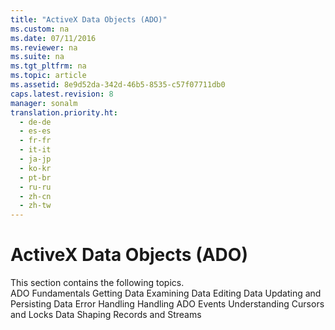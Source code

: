 ```yaml
---
title: "ActiveX Data Objects (ADO)"
ms.custom: na
ms.date: 07/11/2016
ms.reviewer: na
ms.suite: na
ms.tgt_pltfrm: na
ms.topic: article
ms.assetid: 8e9d52da-342d-46b5-8535-c57f07711db0
caps.latest.revision: 8
manager: sonalm
translation.priority.ht: 
  - de-de
  - es-es
  - fr-fr
  - it-it
  - ja-jp
  - ko-kr
  - pt-br
  - ru-ru
  - zh-cn
  - zh-tw
---
```

# ActiveX Data Objects (ADO)
<?xml version="1.0" encoding="utf-8"?>
<developerReferenceWithoutSyntaxDocument xmlns="http://ddue.schemas.microsoft.com/authoring/2003/5" xmlns:xlink="http://www.w3.org/1999/xlink" xmlns:xsi="http://www.w3.org/2001/XMLSchema-instance" xsi:schemaLocation="http://ddue.schemas.microsoft.com/authoring/2003/5 http://dduestorage.blob.core.windows.net/ddueschema/developer.xsd">
  <introduction>
    <para>This section contains the following topics.

</para>
  </introduction>
  <section>
    <content>
      <list class="bullet">
        <listItem>
          <para>
            <legacyLink xlink:href="d6a66928-e68f-4c38-b87a-838c5de50a28">ADO Fundamentals</legacyLink>
          </para>
        </listItem>
        <listItem>
          <para>
            <legacyLink xlink:href="3931e7ec-f66b-4d5d-aad3-c4bf12e8b154">Getting Data</legacyLink>
          </para>
        </listItem>
        <listItem>
          <para>
            <legacyLink xlink:href="de1d74af-89b6-4f3f-a8c9-07c3e2b3c9a5">Examining Data</legacyLink>
          </para>
        </listItem>
        <listItem>
          <para>
            <legacyLink xlink:href="ef514f85-c446-4f05-824e-c9313b2ffae1">Editing Data</legacyLink>
          </para>
        </listItem>
        <listItem>
          <para>
            <legacyLink xlink:href="8dc27274-4f96-43d1-913c-4ff7d01b9a27">Updating and Persisting Data</legacyLink>
          </para>
        </listItem>
        <listItem>
          <para>
            <legacyLink xlink:href="4909e413-f3b0-4183-8ad3-67b1434df742">Error Handling</legacyLink>
          </para>
        </listItem>
        <listItem>
          <para>
            <legacyLink xlink:href="e9003457-0762-48b3-942f-0820266b158f">Handling ADO Events</legacyLink>
          </para>
        </listItem>
        <listItem>
          <para>
            <legacyLink xlink:href="c1b7d7e6-1707-4ce2-863f-0c6dea967df6">Understanding Cursors and Locks</legacyLink>
          </para>
        </listItem>
        <listItem>
          <para>
            <legacyLink xlink:href="62bd7dc9-45b5-4ca9-8b52-457325e0ce9e">Data Shaping</legacyLink>
          </para>
        </listItem>
        <listItem>
          <para>
            <legacyLink xlink:href="4d68868e-2611-4b5c-9a89-7caa5f753151">Records and Streams</legacyLink>
          </para>
        </listItem>
      </list>
    </content>
  </section>
  <relatedTopics />
</developerReferenceWithoutSyntaxDocument>